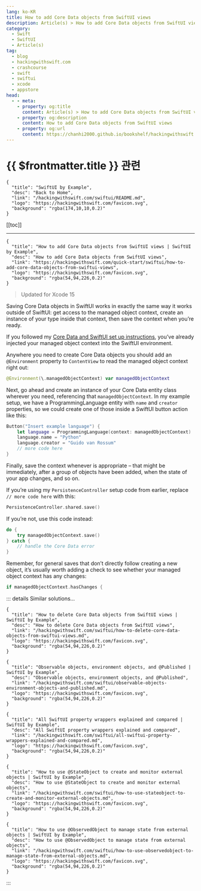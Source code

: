 ```yaml
---
lang: ko-KR
title: How to add Core Data objects from SwiftUI views
description: Article(s) > How to add Core Data objects from SwiftUI views
category:
  - Swift
  - SwiftUI
  - Article(s)
tag: 
  - blog
  - hackingwithswift.com
  - crashcourse
  - swift
  - swiftui
  - xcode
  - appstore
head:
  - - meta:
    - property: og:title
      content: Article(s) > How to add Core Data objects from SwiftUI views
    - property: og:description
      content: How to add Core Data objects from SwiftUI views
    - property: og:url
      content: https://chanhi2000.github.io/bookshelf/hackingwithswift.com/swiftui/how-to-add-core-data-objects-from-swiftui-views.html
---
```


# {{ $frontmatter.title }} 관련

```component VPCard
{
  "title": "SwiftUI by Example",
  "desc": "Back to Home",
  "link": "/hackingwithswift.com/swiftui/README.md",
  "logo": "https://hackingwithswift.com/favicon.svg",
  "background": "rgba(174,10,10,0.2)"
}
```

[[toc]]

---

```component VPCard
{
  "title": "How to add Core Data objects from SwiftUI views | SwiftUI by Example",
  "desc": "How to add Core Data objects from SwiftUI views",
  "link": "https://hackingwithswift.com/quick-start/swiftui/how-to-add-core-data-objects-from-swiftui-views",
  "logo": "https://hackingwithswift.com/favicon.svg",
  "background": "rgba(54,94,226,0.2)"
}
```

> Updated for Xcode 15

Saving Core Data objects in SwiftUI works in exactly the same way it works outside of SwiftUI: get access to the managed object context, create an instance of your type inside that context, then save the context when you’re ready.

If you followed my [Core Data and SwiftUI set up instructions](/hackingwithswift.com/swiftui/how-to-configure-core-data-to-work-with-swiftui.md), you’ve already injected your managed object context into the SwiftUI environment.

Anywhere you need to create Core Data objects you should add an `@Environment` property to `ContentView` to read the managed object context right out:

```swift
@Environment(\.managedObjectContext) var managedObjectContext
```

Next, go ahead and create an instance of your Core Data entity class wherever you need, referencing that `managedObjectContext`. In my example setup, we have a ProgrammingLanguage entity with `name` and `creator` properties, so we could create one of those inside a SwiftUI button action like this:

```swift
Button("Insert example language") {
    let language = ProgrammingLanguage(context: managedObjectContext)
    language.name = "Python"
    language.creator = "Guido van Rossum"
    // more code here
}
```

<VidStack src="https://hackingwithswift.com/img/books/quick-start/swiftui/how-to-add-core-data-objects-from-swiftui-views-1~dark.mp4" />

Finally, save the context whenever is appropriate – that might be immediately, after a group of objects have been added, when the state of your app changes, and so on. 

If you’re using my `PersistenceController` setup code from earlier, replace `// more code here` with this:

```swift
PersistenceController.shared.save()
```

If you’re not, use this code instead:

```swift
do {
    try managedObjectContext.save()
} catch {
    // handle the Core Data error
}
```

Remember, for general saves that don’t directly follow creating a new object, it’s usually worth adding a check to see whether your managed object context has any changes:

```swift
if managedObjectContext.hasChanges {
```

::: details Similar solutions…

```component VPCard
{
  "title": "How to delete Core Data objects from SwiftUI views | SwiftUI by Example",
  "desc": "How to delete Core Data objects from SwiftUI views",
  "link": "/hackingwithswift.com/swiftui/how-to-delete-core-data-objects-from-swiftui-views.md",
  "logo": "https://hackingwithswift.com/favicon.svg",
  "background": "rgba(54,94,226,0.2)"
}
```

```component VPCard
{
  "title": "Observable objects, environment objects, and @Published | SwiftUI by Example",
  "desc": "Observable objects, environment objects, and @Published",
  "link": "/hackingwithswift.com/swiftui/observable-objects-environment-objects-and-published.md",
  "logo": "https://hackingwithswift.com/favicon.svg",
  "background": "rgba(54,94,226,0.2)"
}
```

```component VPCard
{
  "title": "All SwiftUI property wrappers explained and compared | SwiftUI by Example",
  "desc": "All SwiftUI property wrappers explained and compared",
  "link": "/hackingwithswift.com/swiftui/all-swiftui-property-wrappers-explained-and-compared.md",
  "logo": "https://hackingwithswift.com/favicon.svg",
  "background": "rgba(54,94,226,0.2)"
}
```

```component VPCard
{
  "title": "How to use @StateObject to create and monitor external objects | SwiftUI by Example",
  "desc": "How to use @StateObject to create and monitor external objects",
  "link": "/hackingwithswift.com/swiftui/how-to-use-stateobject-to-create-and-monitor-external-objects.md",
  "logo": "https://hackingwithswift.com/favicon.svg",
  "background": "rgba(54,94,226,0.2)"
}
```

```component VPCard
{
  "title": "How to use @ObservedObject to manage state from external objects | SwiftUI by Example",
  "desc": "How to use @ObservedObject to manage state from external objects",
  "link": "/hackingwithswift.com/swiftui/how-to-use-observedobject-to-manage-state-from-external-objects.md",
  "logo": "https://hackingwithswift.com/favicon.svg",
  "background": "rgba(54,94,226,0.2)"
}
```

:::

